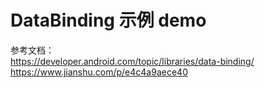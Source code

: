 # DataBinding 示例 demo


参考文档：<br>
https://developer.android.com/topic/libraries/data-binding/ <br>
https://www.jianshu.com/p/e4c4a9aece40
